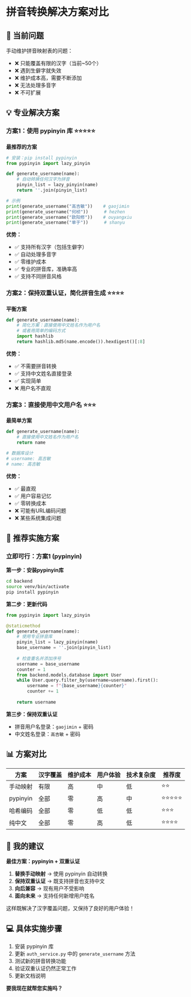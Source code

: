 # 拼音转换解决方案对比

## 🤔 当前问题
手动维护拼音映射表的问题：
- ❌ 只能覆盖有限的汉字（当前~50个）
- ❌ 遇到生僻字就失效
- ❌ 维护成本高，需要不断添加
- ❌ 无法处理多音字
- ❌ 不可扩展

## 💡 专业解决方案

### 方案1：使用 pypinyin 库 ⭐⭐⭐⭐⭐
**最推荐的方案**

```python
# 安装：pip install pypinyin
from pypinyin import lazy_pinyin

def generate_username(name):
    # 自动转换任何汉字为拼音
    pinyin_list = lazy_pinyin(name)
    return ''.join(pinyin_list)

# 示例
print(generate_username("高吉敏"))    # gaojimin
print(generate_username("何桢"))      # hezhen  
print(generate_username("欧阳修"))    # ouyangxiu
print(generate_username("单于"))      # shanyu
```

**优势：**
- ✅ 支持所有汉字（包括生僻字）
- ✅ 自动处理多音字
- ✅ 零维护成本
- ✅ 专业的拼音库，准确率高
- ✅ 支持不同拼音风格

### 方案2：保持双重认证，简化拼音生成 ⭐⭐⭐⭐
**平衡方案**

```python
def generate_username(name):
    # 简化方案：直接使用中文姓名作为用户名
    # 或者用简单的编码方式
    import hashlib
    return hashlib.md5(name.encode()).hexdigest()[:8]
```

**优势：**
- ✅ 不需要拼音转换
- ✅ 支持中文姓名直接登录
- ✅ 实现简单
- ❌ 用户名不直观

### 方案3：直接使用中文用户名 ⭐⭐⭐
**最简单方案**

```python
def generate_username(name):
    # 直接使用中文姓名作为用户名
    return name

# 数据库设计
# username: 高吉敏
# name: 高吉敏
```

**优势：**
- ✅ 最直观
- ✅ 用户容易记忆
- ✅ 零转换成本
- ❌ 可能有URL编码问题
- ❌ 某些系统集成问题

## 🚀 推荐实施方案

### 立即可行：方案1 (pypinyin)

**第一步：安装pypinyin库**
```bash
cd backend
source venv/bin/activate
pip install pypinyin
```

**第二步：更新代码**
```python
from pypinyin import lazy_pinyin

@staticmethod
def generate_username(name):
    # 使用专业拼音库
    pinyin_list = lazy_pinyin(name)
    base_username = ''.join(pinyin_list)
    
    # 检查重名并添加序号
    username = base_username
    counter = 1
    from backend.models.database import User
    while User.query.filter_by(username=username).first():
        username = f"{base_username}{counter}"
        counter += 1
    
    return username
```

**第三步：保持双重认证**
- 拼音用户名登录：`gaojimin` + 密码
- 中文姓名登录：`高吉敏` + 密码

## 📊 方案对比

| 方案 | 汉字覆盖 | 维护成本 | 用户体验 | 技术复杂度 | 推荐度 |
|------|----------|----------|----------|------------|--------|
| 手动映射 | 有限 | 高 | 中 | 低 | ⭐⭐ |
| pypinyin | 全部 | 零 | 高 | 中 | ⭐⭐⭐⭐⭐ |
| 哈希编码 | 全部 | 零 | 低 | 低 | ⭐⭐⭐ |
| 纯中文 | 全部 | 零 | 高 | 低 | ⭐⭐⭐⭐ |

## 🎯 我的建议

**最佳方案：pypinyin + 双重认证**

1. **替换手动映射** → 使用 pypinyin 自动转换
2. **保持双重认证** → 既支持拼音也支持中文
3. **向后兼容** → 现有用户不受影响
4. **面向未来** → 支持任何新增用户姓名

这样既解决了汉字覆盖问题，又保持了良好的用户体验！

## 💻 具体实施步骤

1. 安装 pypinyin 库
2. 更新 `auth_service.py` 中的 `generate_username` 方法
3. 测试新的拼音转换功能
4. 验证双重认证仍然正常工作
5. 更新文档说明

**要我现在就帮您实施吗？**
